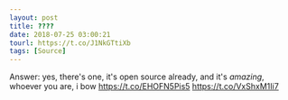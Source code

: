 ```yaml
---
layout: post
title: ????
date: 2018-07-25 03:00:21
tourl: https://t.co/J1NkGTtiXb
tags: [Source]
---
```

Answer: yes, there's one, it's open source already, and it's *amazing*, whoever you are, i bow https://t.co/EHOFN5Pis5 https://t.co/VxShxM1Ii7